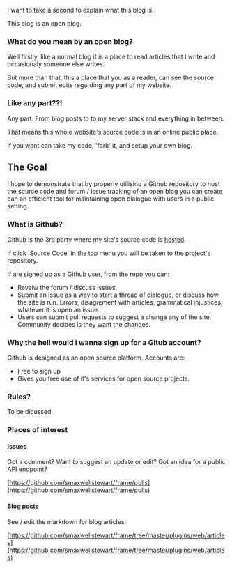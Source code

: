 I want to take a second to explain what this blog is.

This blog is an open blog.

### What do you mean by an open blog?

Well firstly, like a normal blog it is a place to read articles that I write and occasionaly someone else writes. 

But more than that, this a place that you as a reader, can see the source code, and submit edits regarding any part of my website.

### Like any part??!

Any part. From blog posts to to my server stack and everything in between. 

That means this whole website's source code is in an online public place. 

If you want can take my code, 'fork' it, and setup your own blog.

## The Goal

I hope to demonstrate that by properly utilising a Github repository to host the source code and forum / issue tracking of an open blog you can create can an efficient tool for maintaining open dialogue with users in a public setting.

### What is Github?

Github is the 3rd party where my site's source code is [hosted]((http://github.com/smaxwellstewart/frame)).

If click 'Source Code' in the top menu you will be taken to the project's repository.

If are signed up as a Github user, from the repo you can:

- Reveiw the forum / discuss issues.
- Submit an issue as a way to start a thread of dialogue, or discuss how the site is run. Errors, disagrement with articles, grammatical injustices, whatever it is open an issue...
- Users can submit pull requests to suggest a change any of the site. Community decides is they want the changes.

### Why the hell would i wanna sign up for a Gitub account?

 Github is designed as an open source platform. Accounts are:

- Free to sign up
- Gives you free use of it's services for open source projects.

### Rules?

To be dicussed

### Places of interest

#### Issues

Got a comment? Want to suggest an update or edit? Got an idea for a public API endpoint?

[https://github.com/smaxwellstewart/frame/pulls](https://github.com/smaxwellstewart/frame/pulls)

#### Blog posts

See / edit the markdown for blog articles:

[https://github.com/smaxwellstewart/frame/tree/master/plugins/web/articles](https://github.com/smaxwellstewart/frame/tree/master/plugins/web/articles)

